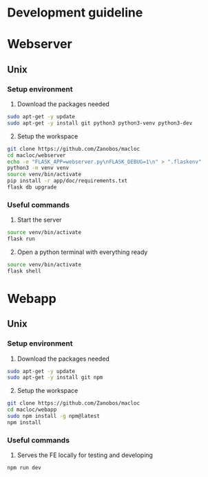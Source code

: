 # Development guideline

# Webserver

## Unix

### Setup environment

1) Download the packages needed
```sh
sudo apt-get -y update
sudo apt-get -y install git python3 python3-venv python3-dev
```
2) Setup the workspace
```sh
git clone https://github.com/Zanobos/macloc
cd macloc/webserver
echo -e "FLASK_APP=webserver.py\nFLASK_DEBUG=1\n" > ".flaskenv"
python3 -m venv venv
source venv/bin/activate
pip install -r app/doc/requirements.txt
flask db upgrade
```

### Useful commands

1) Start the server
```sh
source venv/bin/activate
flask run
``` 
2) Open a python terminal with everything ready
```sh
source venv/bin/activate
flask shell
``` 

# Webapp

## Unix

### Setup environment

1) Download the packages needed
```sh
sudo apt-get -y update
sudo apt-get -y install git npm
```
2) Setup the workspace
```sh
git clone https://github.com/Zanobos/macloc
cd macloc/webapp
sudo npm install -g npm@latest
npm install
```

### Useful commands

1) Serves the FE locally for testing and developing
```sh
npm run dev
``` 